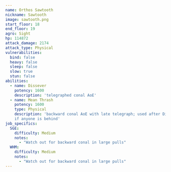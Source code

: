 ```yaml
---
name: Orthos Sawtooth
nickname: Sawtooth
image: sawtooth.png
start_floor: 18
end_floor: 19
agro: Sight
hp: 114872
attack_damage: 2174
attack_type: Physical
vulnerabilities:
  bind: false
  heavy: false
  sleep: false
  slow: true
  stun: false
abilities:
  - name: Dissever
    potency: 1600
    description: 'telegraphed conal AoE'
  - name: Mean Thrash
    potency: 1600
    type: Physical
    description: 'backward conal AoE with late telegraph; used after Dissever
    if anyone is behind'
job_specifics:
  SGE:
    difficulty: Medium
    notes:
      - "Watch out for backward conal in large pulls"
  WHM:
    difficulty: Medium
    notes:
      - "Watch out for backward conal in large pulls"
---
```


